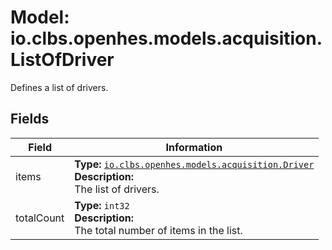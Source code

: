 # Model: io.clbs.openhes.models.acquisition.ListOfDriver

Defines a list of drivers.

## Fields

| Field | Information |
| --- | --- |
| items | <b>Type:</b> [`io.clbs.openhes.models.acquisition.Driver`](model-io-clbs-openhes-models-acquisition-driver.md)<br><b>Description:</b><br>The list of drivers. |
| totalCount | <b>Type:</b> `int32`<br><b>Description:</b><br>The total number of items in the list. |

